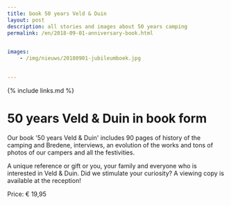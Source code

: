 ```yaml
---
title: book 50 years Veld & Duin
layout: post
description: all stories and images about 50 years camping
permalink: /en/2018-09-01-anniversary-book.html

    
images: 
    - /img/nieuws/20180901-jubileumboek.jpg

    
---
```


{% include links.md %}

# 50 years Veld & Duin in book form

Our book '50 years Veld & Duin' includes 90 pages of history of the camping and Bredene, interviews, an evolution of the works and tons of photos of our campers and all the festivities. 

A unique reference or gift or you, your family and everyone who is interested in Veld & Duin. Did we stimulate your curiosity? A viewing copy is available at the reception!

Price: € 19,95


